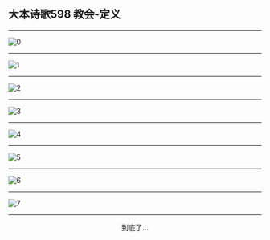 
## 大本诗歌598 教会-定义
        
<div id="aplayer0"></div>

---

<img alt="0" data-original="/data/d0597/0">

---

<img alt="1" data-original="/data/d0597/1">

---

<img alt="2" data-original="/data/d0597/2">

---

<img alt="3" data-original="/data/d0597/3">

---

<img alt="4" data-original="/data/d0597/4">

---

<img alt="5" data-original="/data/d0597/5">

---

<img alt="6" data-original="/data/d0597/6">

---

<img alt="7" data-original="/data/d0597/7">

---

<p style="text-align: center">到底了...</p>

<script src="/js/dist-view.js"></script>

<script>
MAIN.id = 'd0597';
        
const ap0 = new APlayer({
    container: document.getElementById('aplayer0'),
    volume: 1,
    loop: 'none',
    preload: 'none',
    audio: [{
        name: '大本诗歌598.mp3',
        artist: '大本诗歌',
        url: 'https://res.wx.qq.com/voice/getvoice?mediaid=MzI0NTk3MDM5M18yMjQ3NDk1MTEx',
        cover: '/favicon'
    }]
});
</script>
